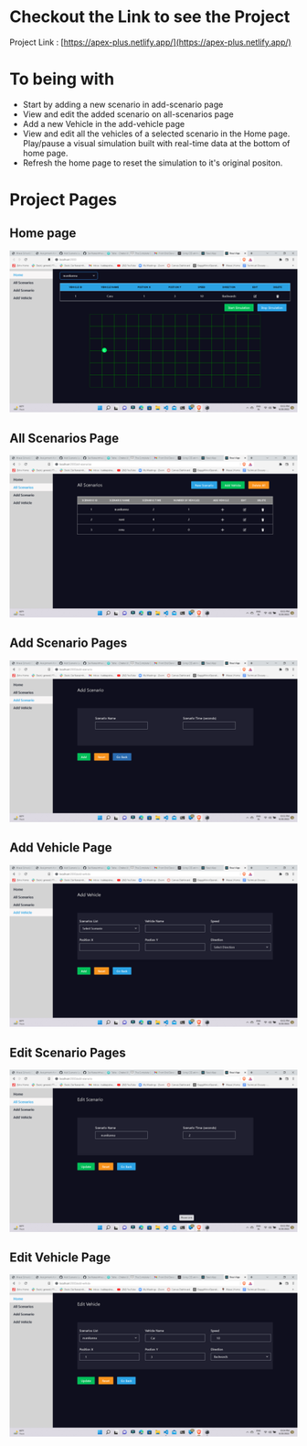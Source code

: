 # Checkout the Link to see the Project

Project Link : [https://apex-plus.netlify.app/](https://apex-plus.netlify.app/)

# To being with
* Start by adding a new scenario in add-scenario page
* View and edit the added scenario on all-scenarios page
* Add a new Vehicle in the add-vehicle page
* View and edit all the vehicles of a selected scenario in the Home page. Play/pause a visual simulation built with real-time data at the bottom of home page.
* Refresh the home page to reset the simulation to it's original positon. 


# Project Pages

## Home page

![alt text](<https://github.com/Sai-Narasimha/apex-plus/blob/main/Screenshot%20(953).png>)

## All Scenarios Page

![alt text](<https://github.com/Sai-Narasimha/apex-plus/blob/main/Screenshot%20(954).png>)

## Add Scenario Pages

![alt text](<https://github.com/Sai-Narasimha/apex-plus/blob/main/Screenshot%20(955).png>)

## Add Vehicle Page

![alt text](<https://github.com/Sai-Narasimha/apex-plus/blob/main/Screenshot%20(956).png>)

## Edit Scenario Pages

![alt text](<https://github.com/Sai-Narasimha/apex-plus/blob/main/Screenshot%20(957).png>)

## Edit Vehicle Page

![alt text](<https://github.com/Sai-Narasimha/apex-plus/blob/main/Screenshot%20(958).png>)
